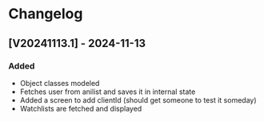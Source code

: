 # Changelog

## [V20241113.1] - 2024-11-13

### Added
* Object classes modeled
* Fetches user from anilist and saves it in internal state
* Added a screen to add clientId (should get someone to test it someday)
* Watchlists are fetched and displayed